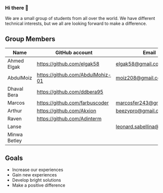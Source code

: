 ### Hi there 👋

We are a small group of students from all over the world. We have different technical interests, but we all are looking forward to make a difference.

## Group Members

| Name | GitHub account | Email |
| --- | --- | --- |
| Ahmed Elgak | https://github.com/elgak58 | elgak58@gmail.com |
| AbdulMoiz | https://github.com/AbdulMohiz-01 | moiz208@gmail.com |
| Dhaval Bera | https://github.com/ddbera95 |     |
| Marcos | https://github.com/farbuscoder | marcosfer243@gmail.com |
| Arthur | https://github.com/Akxion | beezypro@gmail.com |
| Raven | https://github.com/Adinterm |     |
| Lanse |     | leonard.sabellina@gmail.com |
| Minwa Betley |     |     |

## Goals

- Increase our experiences
- Gain new experiences
- Develop bright solutions
- Make a positive difference
